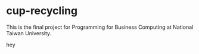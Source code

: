 # cup-recycling
This is the final project for Programming for Business Computing at National Taiwan University.

hey
